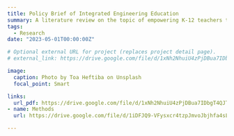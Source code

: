 ```yaml
---
title: Policy Brief of Integrated Engineering Education
summary: A literature review on the topic of empowering K-12 teachers to meet the Next Generation Science Standards (NGSS) in Professional Development Programs.
tags:
  - Research
date: "2023-05-01T00:00:00Z"

# Optional external URL for project (replaces project detail page).
# external_link: https://drive.google.com/file/d/1xNh2NhuiU4zPjDBua7IDbgT4QJT_Q4jv/view?usp=drive_open

image:
  caption: Photo by Toa Heftiba on Unsplash
  focal_point: Smart

links:
  url_pdf: https://drive.google.com/file/d/1xNh2NhuiU4zPjDBua7IDbgT4QJT_Q4jv/view?usp=drive_open
- name: Methods
  url: https://drive.google.com/file/d/1iDFJQ9-VFysxcr4tzpJmvoJbjhfa4sLj/view?usp=sharing

---
```

